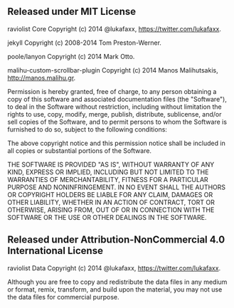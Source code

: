 ## Released under MIT License

raviolist Core
Copyright (c) 2014 @lukafaxx, https://twitter.com/lukafaxx.

jekyll
Copyright (c) 2008-2014 Tom Preston-Werner.

poole/lanyon
Copyright (c) 2014 Mark Otto.

malihu-custom-scrollbar-plugin
Copyright (c) 2014 Manos Malihutsakis, http://manos.malihu.gr.

Permission is hereby granted, free of charge, to any person obtaining a copy of this software and associated documentation files (the "Software"), to deal in the Software without restriction, including without limitation the rights to use, copy, modify, merge, publish, distribute, sublicense, and/or sell copies of the Software, and to permit persons to whom the Software is furnished to do so, subject to the following conditions:

The above copyright notice and this permission notice shall be included in all copies or substantial portions of the Software.

THE SOFTWARE IS PROVIDED "AS IS", WITHOUT WARRANTY OF ANY KIND, EXPRESS OR IMPLIED, INCLUDING BUT NOT LIMITED TO THE WARRANTIES OF MERCHANTABILITY, FITNESS FOR A PARTICULAR PURPOSE AND NONINFRINGEMENT. IN NO EVENT SHALL THE AUTHORS OR COPYRIGHT HOLDERS BE LIABLE FOR ANY CLAIM, DAMAGES OR OTHER LIABILITY, WHETHER IN AN ACTION OF CONTRACT, TORT OR OTHERWISE, ARISING FROM, OUT OF OR IN CONNECTION WITH THE SOFTWARE OR THE USE OR OTHER DEALINGS IN THE SOFTWARE.

## Released under Attribution-NonCommercial 4.0 International License

raviolist Data
Copyright (c) 2014 @lukafaxx, https://twitter.com/lukafaxx.

Although you are free to copy and redistribute the data files in any medium or format, remix, transform, and build upon the material, you may not use the data files for commercial purpose.

